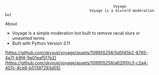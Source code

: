                                                       Voyage
                                           Voyage is a discord moderation bot
About 
  - Voyage is a simple moderation bot built to remove racial slurs or unwanted terms
  - Built with Python Version 3.11
    
                                                    

[https://github.com/skyxuji/voyage/assets/109955256/5d5f45b2-8765-4a7f-b9f4-9a01eaf5f7b2](https://github.com/skyxuji/voyage/assets/109955256/a62910c3-c2a4-407c-8ce8-b51397293d05)
